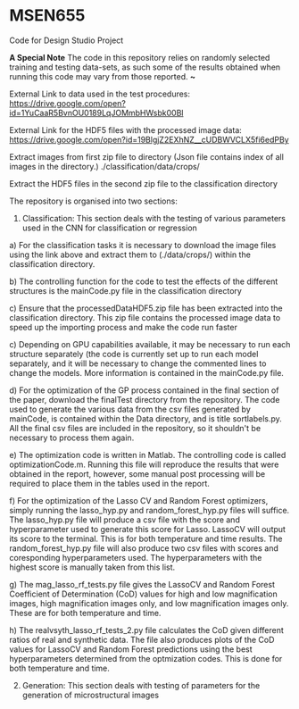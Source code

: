 # MSEN655
Code for Design Studio Project

**A Special Note**
The code in this repository relies on randomly selected training and testing data-sets, as such some of the results obtained when running this code may vary from those reported.
**~**

External Link to data used in the test procedures:
https://drive.google.com/open?id=1YuCaaR5BvnOU0189LqJOMmbHWsbk00Bl

External Link for the HDF5 files with the processed image data:
https://drive.google.com/open?id=19BlgjZ2EXhNZ__cUDBWVCLX5fi6edPBy

Extract images from first zip file to directory (Json file contains index of all images in the directory.)
./classification/data/crops/

Extract the HDF5 files in the second zip file to the classification directory


The repository is organised into two sections:
1) Classification: This section deals with the testing of various parameters used in the CNN for classification or regression

  a) For the classification tasks it is necessary to download the image files using the link above and extract them to (./data/crops/) within the classification directory.
  
  b) The controlling function for the code to test the effects of the different structures is the mainCode.py file in the classification directory
  
  c) Ensure that the processedDataHDF5.zip file has been extracted into the classification directory. This zip file contains the processed image data to speed up the importing process and make the code run faster
  
  c) Depending on GPU capabilities available, it may be necessary to run each structure separately (the code is currently set up to run each model separately, and it will be necessary to change the commented lines to change the models. More information is contained in the mainCode.py file.
  
  d) For the optimization of the GP process contained in the final section of the paper, download the finalTest directory from the repository. The code used to generate the various data from the csv files generated by mainCode, is contained within the Data directory, and is title sortlabels.py. All the final csv files are included in the repository, so it shouldn't be necessary to process them again.
  
  e)  The optimization code is written in Matlab. The controlling code is called optimizationCode.m. Running this file will reproduce the results that were obtained in the report, however, some manual post processing will be required to place them in the tables used in the report.
   
  f) For the optimization of the Lasso CV and Random Forest optimizers, simply running the lasso_hyp.py and random_forest_hyp.py files will suffice. The lasso_hyp.py file will produce a csv file with the score and hyperparameter used to generate this score for Lasso. LassoCV will output its score to the terminal. This is for both temperature and time results. The random_forest_hyp.py file will also produce two csv files with scores and coresponding hyperparameters used. The hyperparameters with the highest score is manually taken from this list.
  
  g) The mag_lasso_rf_tests.py file gives the LassoCV and Random Forest Coefficient of Determination (CoD) values for high and low magnification images, high magnification images only, and low magnification images only. These are for both temperature and time.
  
  h) The realvsyth_lasso_rf_tests_2.py file calculates the CoD given different ratios of real and synthetic data. The file also produces plots of the CoD values for LassoCV and Random Forest predictions using the best hyperparameters determined from the optmization codes. This is done for both temperature and time.
  
2) Generation: This section deals with testing of parameters for the generation of microstructural images
